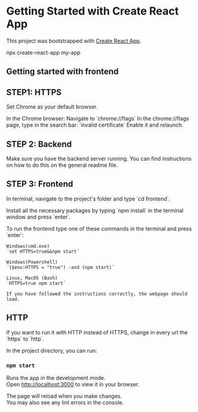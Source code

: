 # Getting Started with Create React App

This project was bootstrapped with [Create React App](https://github.com/facebook/create-react-app).

npx create-react-app my-app

## Getting started with frontend 

## STEP1: HTTPS 
Set Chrome as your default browser.

In the Chrome browser:
Navigate to ΄chrome://flags΄ 
In the chrome://flags page, type in the search bar: ΄invalid certificate΄
Εnable it and relaunch.

## STEP 2: Backend
Make sure you have the backend server running. You can find instructions on how to do this on the general readme file.

## STEP 3: Frontend
In terminal, navigate to the project's folder and type ΄cd frontend΄.

Install all the necessary packages by typing ΄npm install΄ in the terminal window and press ΄enter΄.

To run the frontend type one of these commands in the terminal and press ΄enter΄:

    Windows(cmd.exe)  
    ΄set HTTPS=true&&npm start΄

    Windows(Powershell)
    ΄($env:HTTPS = "true") -and (npm start)΄

    Linux, MacOS (Bash)
    ΄HTTPS=true npm start΄

    If you have followed the instructions correctly, the webpage should load.

## HTTP 
If you want to run it with HTTP instead of HTTPS, change in every url the ΄https΄ to ΄http΄.

In the project directory, you can run:

### `npm start`

Runs the app in the development mode.\
Open [http://localhost:3000](http://localhost:3000) to view it in your browser.

The page will reload when you make changes.\
You may also see any lint errors in the console.
